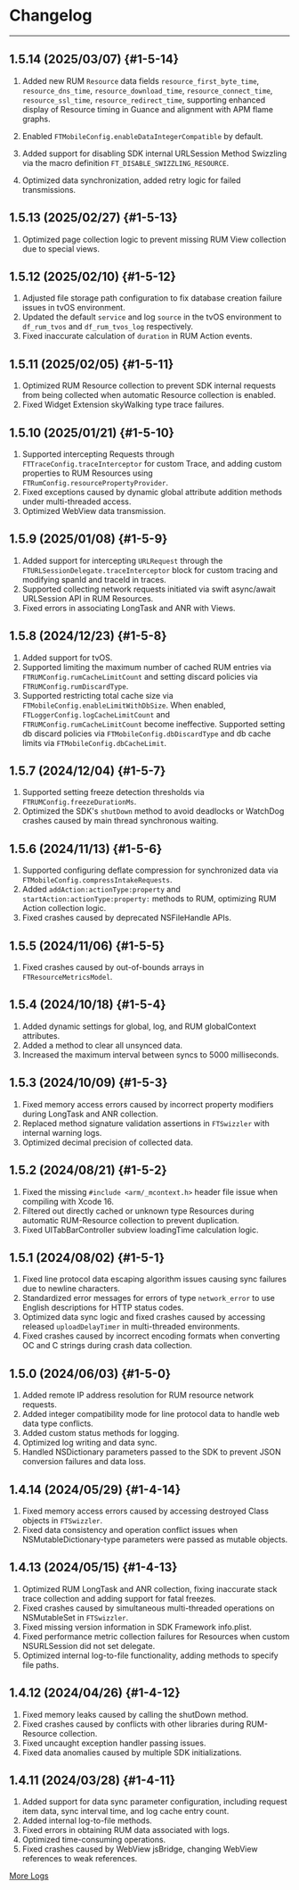 # Changelog

---
## **1.5.14 (2025/03/07)** {#1-5-14}

1. Added new RUM `Resource` data fields `resource_first_byte_time`, `resource_dns_time`, `resource_download_time`, `resource_connect_time`, `resource_ssl_time`, `resource_redirect_time`, supporting enhanced display of Resource timing in Guance and alignment with APM flame graphs.

2. Enabled `FTMobileConfig.enableDataIntegerCompatible` by default.

3. Added support for disabling SDK internal URLSession Method Swizzling via the macro definition `FT_DISABLE_SWIZZLING_RESOURCE`.

4. Optimized data synchronization, added retry logic for failed transmissions.

## **1.5.13** (2025/02/27) {#1-5-13}

1. Optimized page collection logic to prevent missing RUM View collection due to special views.

## **1.5.12** (2025/02/10) {#1-5-12}

1. Adjusted file storage path configuration to fix database creation failure issues in tvOS environment.
2. Updated the default `service` and log `source` in the tvOS environment to `df_rum_tvos` and `df_rum_tvos_log` respectively.
3. Fixed inaccurate calculation of `duration` in RUM Action events.

## **1.5.11 (2025/02/05)** {#1-5-11}

1. Optimized RUM Resource collection to prevent SDK internal requests from being collected when automatic Resource collection is enabled.
2. Fixed Widget Extension skyWalking type trace failures.

## **1.5.10 (2025/01/21)** {#1-5-10}

1. Supported intercepting Requests through `FTTraceConfig.traceInterceptor` for custom Trace, and adding custom properties to RUM Resources using `FTRumConfig.resourcePropertyProvider`.
2. Fixed exceptions caused by dynamic global attribute addition methods under multi-threaded access.
3. Optimized WebView data transmission.

## **1.5.9 (2025/01/08)** {#1-5-9}

1. Added support for intercepting `URLRequest` through the `FTURLSessionDelegate.traceInterceptor` block for custom tracing and modifying spanId and traceId in traces.
2. Supported collecting network requests initiated via swift async/await URLSession API in RUM Resources.
3. Fixed errors in associating LongTask and ANR with Views.

## **1.5.8 (2024/12/23)** {#1-5-8}

1. Added support for tvOS.
2. Supported limiting the maximum number of cached RUM entries via `FTRUMConfig.rumCacheLimitCount` and setting discard policies via `FTRUMConfig.rumDiscardType`.
3. Supported restricting total cache size via `FTMobileConfig.enableLimitWithDbSize`. When enabled, `FTLoggerConfig.logCacheLimitCount` and `FTRUMConfig.rumCacheLimitCount` become ineffective. Supported setting db discard policies via `FTMobileConfig.dbDiscardType` and db cache limits via `FTMobileConfig.dbCacheLimit`.

## **1.5.7 (2024/12/04)** {#1-5-7}

1. Supported setting freeze detection thresholds via `FTRUMConfig.freezeDurationMs`.
2. Optimized the SDK's `shutDown` method to avoid deadlocks or WatchDog crashes caused by main thread synchronous waiting.

## **1.5.6 (2024/11/13)** {#1-5-6}

1. Supported configuring deflate compression for synchronized data via `FTMobileConfig.compressIntakeRequests`.
2. Added `addAction:actionType:property` and `startAction:actionType:property:` methods to RUM, optimizing RUM Action collection logic.
3. Fixed crashes caused by deprecated NSFileHandle APIs.

## **1.5.5 (2024/11/06)** {#1-5-5}

1. Fixed crashes caused by out-of-bounds arrays in `FTResourceMetricsModel`.

## **1.5.4 (2024/10/18)** {#1-5-4}

1. Added dynamic settings for global, log, and RUM globalContext attributes.
2. Added a method to clear all unsynced data.
3. Increased the maximum interval between syncs to 5000 milliseconds.

## **1.5.3 (2024/10/09)** {#1-5-3}

1. Fixed memory access errors caused by incorrect property modifiers during LongTask and ANR collection.
2. Replaced method signature validation assertions in `FTSwizzler` with internal warning logs.
3. Optimized decimal precision of collected data.

## **1.5.2 (2024/08/21)** {#1-5-2}

1. Fixed the missing `#include <arm/_mcontext.h>` header file issue when compiling with Xcode 16.
2. Filtered out directly cached or unknown type Resources during automatic RUM-Resource collection to prevent duplication.
3. Fixed UITabBarController subview loadingTime calculation logic.

## **1.5.1 (2024/08/02)** {#1-5-1}

1. Fixed line protocol data escaping algorithm issues causing sync failures due to newline characters.
2. Standardized error messages for errors of type `network_error` to use English descriptions for HTTP status codes.
3. Optimized data sync logic and fixed crashes caused by accessing released `uploadDelayTimer` in multi-threaded environments.
4. Fixed crashes caused by incorrect encoding formats when converting OC and C strings during crash data collection.

## **1.5.0 (2024/06/03)** {#1-5-0}

1. Added remote IP address resolution for RUM resource network requests.
2. Added integer compatibility mode for line protocol data to handle web data type conflicts.
3. Added custom status methods for logging.
4. Optimized log writing and data sync.
5. Handled NSDictionary parameters passed to the SDK to prevent JSON conversion failures and data loss.

## **1.4.14 (2024/05/29)** {#1-4-14}

1. Fixed memory access errors caused by accessing destroyed Class objects in `FTSwizzler`.
2. Fixed data consistency and operation conflict issues when NSMutableDictionary-type parameters were passed as mutable objects.

## **1.4.13 (2024/05/15)** {#1-4-13}

1. Optimized RUM LongTask and ANR collection, fixing inaccurate stack trace collection and adding support for fatal freezes.
2. Fixed crashes caused by simultaneous multi-threaded operations on NSMutableSet in `FTSwizzler`.
3. Fixed missing version information in SDK Framework info.plist.
4. Fixed performance metric collection failures for Resources when custom NSURLSession did not set delegate.
5. Optimized internal log-to-file functionality, adding methods to specify file paths.

## **1.4.12 (2024/04/26)** {#1-4-12}

1. Fixed memory leaks caused by calling the shutDown method.
2. Fixed crashes caused by conflicts with other libraries during RUM-Resource collection.
3. Fixed uncaught exception handler passing issues.
4. Fixed data anomalies caused by multiple SDK initializations.

## **1.4.11 (2024/03/28)** {#1-4-11}

1. Added support for data sync parameter configuration, including request item data, sync interval time, and log cache entry count.
2. Added internal log-to-file methods.
3. Fixed errors in obtaining RUM data associated with logs.
4. Optimized time-consuming operations.
5. Fixed crashes caused by WebView jsBridge, changing WebView references to weak references.

[More Logs](https://github.com/GuanceCloud/datakit-ios/blob/develop/CHANGELOG.md)